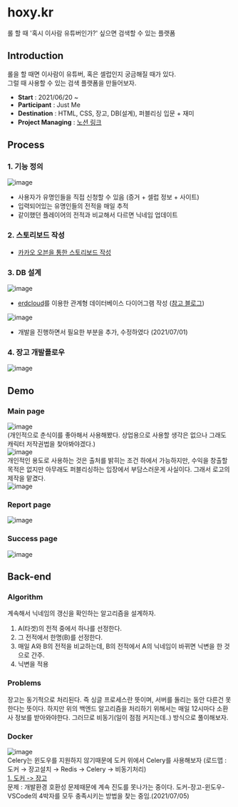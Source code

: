 # hoxy.kr
롤 할 때 '혹시 이사람 유튜버인가?' 싶으면 검색할 수 있는 플랫폼  

## Introduction
롤을 할 때면 이사람이 유튜버, 혹은 셀럽인지 궁금해질 때가 있다.  
그럴 때 사용할 수 있는 검색 플랫폼을 만들어보자.  
- **Start** : 2021/06/20 ~  
- **Participant** : Just Me
- **Destination** : HTML, CSS, 장고, DB(설계), 퍼블리싱 입문 + 재미
- **Project Managing** : [노션 링크](https://www.notion.so/casselkim/HOXY-686358c4cac94619ae9af01d569646d2)  

## Process
### 1. 기능 정의
![image](image1.png)
- 사용자가 유명인들을 직접 신청할 수 있음 (증거 + 셀럽 정보 + 사이트)
- 입력되어있는 유명인들의 전적을 매일 추적
- 같이했던 플레이어의 전적과 비교해서 다르면 닉네임 업데이트

### 2. 스토리보드 작성
- [카카오 오븐을 통한 스토리보드 작성](https://ovenapp.io/view/TPsALalvuPTjatV9Xe4Av7izp8rngkZL/Lynbr)  

### 3. DB 설계
![image](image2.png)  
- [erdcloud](https://www.erdcloud.com/)를 이용한 관계형 데이터베이스 다이어그램 작성 ([참고 블로그](https://velog.io/@drrobot409/DataAnalyst3.-%EA%B4%80%EA%B3%84%ED%98%95-%EB%8D%B0%EC%9D%B4%ED%84%B0%EB%B2%A0%EC%9D%B4%EC%8A%A4%EC%99%80-%ED%85%8C%EC%9D%B4%EB%B8%94%EC%9D%98-%EC%9D%B4%ED%95%B4))  

![image](image8.png)  
- 개발을 진행하면서 필요한 부분을 추가, 수정하였다 (2021/07/01)  


### 4. 장고 개발플로우
![image](image3.png)

## Demo
### Main page
![image](image4.png)  
(개인적으로 춘식이를 좋아해서 사용해봤다. 상업용으로 사용할 생각은 없으나 그래도 캐릭터 저작권법을 찾아봐야겠다.)  
![image](image5.png)  
개인적인 용도로 사용하는 것은 출처를 밝히는 조건 하에서 가능하지만, 수익을 창출할 목적은 없지만 아무래도 퍼블리싱하는 입장에서 부담스러운게 사실이다. 그래서 로고의 제작을 맡겼다.  
![image](image6.PNG)
### Report page
![image](image7.png)  
### Success page
![image](image9.png)  

## Back-end
### Algorithm
계속해서 닉네임의 갱신을 확인하는 알고리즘을 설계하자.  
1. A(타겟)의 전적 중에서 하나를 선정한다.
2. 그 전적에서 한명(B)를 선정한다.
3. 매일 A와 B의 전적을 비교하는데, B의 전적에서 A의 닉네임이 바뀌면 닉변을 한 것으로 간주.
4. 닉변을 적용
### Problems
장고는 동기적으로 처리된다. 즉 싱글 프로세스란 뜻이며, 서버를 돌리는 동안 다른건 못한다는 뜻이다. 하지만 위의 백엔드 알고리즘을 처리하기 위해서는 매일 12시마다 소환사 정보를 받아와야한다. 그러므로 비동기(일이 점점 커지는데..) 방식으로 풀이해보자.  
### Docker
![image](image10.png)  
Celery는 윈도우를 지원하지 않기때문에 도커 위에서 Celery를 사용해보자 (로드맵 : 도커 → 장고설치 → Redis → Celery → 비동기처리)  
[1. 도커 -> 장고](https://ohohs.tistory.com/entry/Docker%EB%A5%BC-%EC%9D%B4%EC%9A%A9%ED%95%9C-Windows%EC%97%90%EC%84%9C-Linux-%EA%B0%9C%EB%B0%9C%ED%99%98%EA%B2%BD-%EA%B5%AC%EC%B6%95-feat-Django-1)  
문제 : 개발환경 호환성 문제때문에 계속 진도를 못나가는 중이다. 도커-장고-윈도우-VSCode의 4박자를 모두 충족시키는 방법을 찾는 중임.(2021/07/05)
